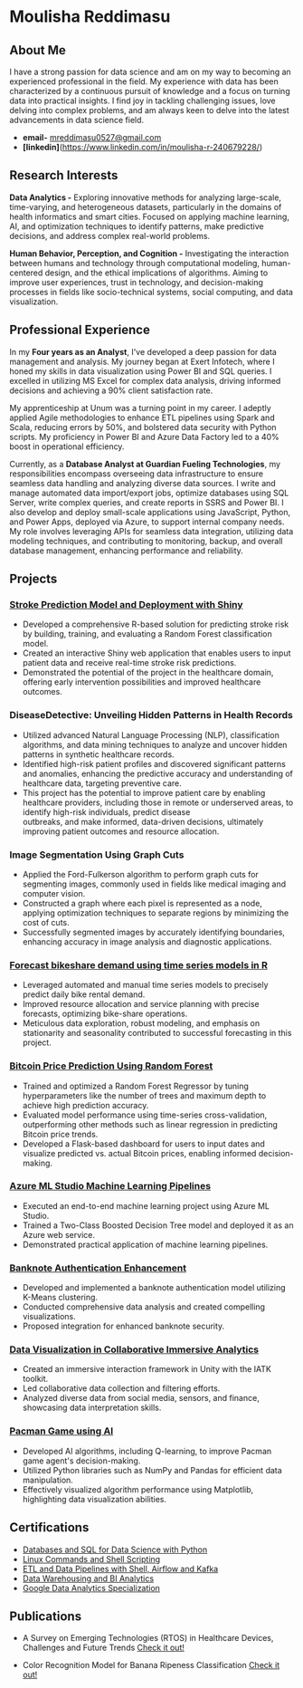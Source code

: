 
# Moulisha Reddimasu

## About Me

I have a strong passion for data science and am on my way to becoming an experienced professional in the field. My experience with data has been characterized by a continuous pursuit of knowledge and a focus on turning data into practical insights. I find joy in tackling challenging issues, love delving into complex problems, and am always keen to delve into the latest advancements in data science field.

- **email-** mreddimasu0527@gmail.com
- **[linkedin]**(https://www.linkedin.com/in/moulisha-r-240679228/)

## Research Interests

**Data Analytics -** Exploring innovative methods for analyzing large-scale, time-varying, and heterogeneous datasets, particularly in the domains of health informatics and smart cities. Focused on applying machine learning, AI, and optimization techniques to identify patterns, make predictive decisions, and address complex real-world problems.

**Human Behavior, Perception, and Cognition -** Investigating the interaction between humans and technology through computational modeling, human-centered design, and the ethical implications of algorithms. Aiming to improve user experiences, trust in technology, and decision-making processes in fields like socio-technical systems, social computing, and data visualization.

## Professional Experience

In my **Four years as an Analyst**, I've developed a deep passion for data management and analysis. My journey began at Exert Infotech, where I honed my skills in data visualization using Power BI and SQL queries. I excelled in utilizing MS Excel for complex data analysis, driving informed decisions and achieving a 90% client satisfaction rate.

My apprenticeship at Unum was a turning point in my career. I adeptly applied Agile methodologies to enhance ETL pipelines using Spark and Scala, reducing errors by 50%, and bolstered data security with Python scripts. My proficiency in Power BI and Azure Data Factory led to a 40% boost in operational efficiency.

Currently, as a **Database Analyst at Guardian Fueling Technologies**, my responsibilities encompass overseeing data infrastructure to ensure seamless data handling and analyzing diverse data sources. I write and manage automated data import/export jobs, optimize databases using SQL Server, write complex queries, and create reports in SSRS and Power BI. I also develop and deploy small-scale applications using JavaScript, Python, and Power Apps, deployed via Azure, to support internal company needs. My role involves leveraging APIs for seamless data integration, utilizing data modeling techniques, and contributing to monitoring, backup, and overall database management, enhancing performance and reliability.

## Projects

### [Stroke Prediction Model and Deployment with Shiny](https://www.dropbox.com/scl/fi/3dtvuexqvhopdfrbvt7ke/Store_prediction_model.pdf?rlkey=sfg0ewecb7g05okwevy0140wb&dl=0)

- Developed a comprehensive R-based solution for predicting stroke risk by building, training, and evaluating a Random Forest classification model. 
- Created an interactive Shiny web application that enables users to input patient data and receive real-time stroke risk predictions. 
- Demonstrated the potential of the project in the healthcare domain, offering early intervention possibilities and improved healthcare outcomes.

### DiseaseDetective: Unveiling Hidden Patterns in Health Records

- Utilized advanced Natural Language Processing (NLP), classification algorithms, and data mining techniques to analyze and uncover hidden patterns in synthetic healthcare records.
- Identified high-risk patient profiles and discovered significant patterns and anomalies, enhancing the predictive accuracy and understanding of healthcare data, targeting preventive care.
- This project has the potential to improve patient care by enabling healthcare providers, including those in remote or underserved areas, to identify high-risk individuals, predict disease     
  outbreaks, and make informed, data-driven decisions, ultimately improving patient outcomes and resource allocation.

### Image Segmentation Using Graph Cuts

- Applied the Ford-Fulkerson algorithm to perform graph cuts for segmenting images, commonly used in fields like medical imaging and computer vision.
- Constructed a graph where each pixel is represented as a node, applying optimization techniques to separate regions by minimizing the cost of cuts.
- Successfully segmented images by accurately identifying boundaries, enhancing accuracy in image analysis and diagnostic applications.
  
### [Forecast bikeshare demand using time series models in R](https://www.dropbox.com/scl/fi/cvlp1nmibj4wj0423n491/Forecast_bikeshare_demand.pdf?rlkey=vmj86pmg306mtxsoyyh3g6k8q&dl=0)

- Leveraged automated and manual time series models to precisely predict daily bike rental demand.
- Improved resource allocation and service planning with precise forecasts, optimizing bike-share operations.
- Meticulous data exploration, robust modeling, and emphasis on stationarity and seasonality contributed to successful forecasting in this project.

### [Bitcoin Price Prediction Using Random Forest](https://www.dropbox.com/scl/fi/6du2c6hge41cvyx7n4xxw/Team_10-SOC_Final_Project_Report.pdf?rlkey=bcyakprhi4bq2njhiqtq9jxaa&st=tvwqvpdl&dl=0)

- Trained and optimized a Random Forest Regressor by tuning hyperparameters like the number of trees and maximum depth to achieve high prediction accuracy.
- Evaluated model performance using time-series cross-validation, outperforming other methods such as linear regression in predicting Bitcoin price trends.
- Developed a Flask-based dashboard for users to input dates and visualize predicted vs. actual Bitcoin prices, enabling informed decision-making.

### [Azure ML Studio Machine Learning Pipelines](https://www.dropbox.com/scl/fi/84rdeelygwfwtrgqqthg9/Machine-Learning-Pipeline-with-Azure-ML-Studio.pdf?rlkey=4d0usa3ig5hk9w595gq0qlb9f&dl=0) 

- Executed an end-to-end machine learning project using Azure ML Studio.
- Trained a Two-Class Boosted Decision Tree model and deployed it as an Azure web service.
- Demonstrated practical application of machine learning pipelines.

### [Banknote Authentication Enhancement](https://www.dropbox.com/scl/fi/v3ge13mfkbjdahlfp7sk4/BankNote-Authentication.pdf?rlkey=ukbsqic6ej59vc3g3pzy58ei2&dl=0)

- Developed and implemented a banknote authentication model utilizing K-Means clustering.
- Conducted comprehensive data analysis and created compelling visualizations.
- Proposed integration for enhanced banknote security.

### [Data Visualization in Collaborative Immersive Analytics](https://www.dropbox.com/scl/fi/0fq0r7tpqkoxt7pfma8yg/Collaborative-Imeersive-Analytics.pdf?rlkey=ot3q0gscxo3lqslg031af9zh9&dl=0)

- Created an immersive interaction framework in Unity with the IATK toolkit.
- Led collaborative data collection and filtering efforts.
- Analyzed diverse data from social media, sensors, and finance, showcasing data interpretation skills.

### [Pacman Game using AI](https://www.dropbox.com/scl/fi/wj7mpidwo8xvjfo99nt2t/Pacman-Game-using-AI.pdf?rlkey=e6y3jkh7arlix9sfcrry2ybua&dl=0)

- Developed AI algorithms, including Q-learning, to improve Pacman game agent's decision-making.
- Utilized Python libraries such as NumPy and Pandas for efficient data manipulation.
- Effectively visualized algorithm performance using Matplotlib, highlighting data visualization abilities.


## Certifications

- [Databases and SQL for Data Science with Python](https://coursera.org/verify/47S38TRTTLQB)
- [Linux Commands and Shell Scripting](https://coursera.org/verify/2H9BKNDDYKZW)
- [ETL and Data Pipelines with Shell, Airflow and Kafka](https://coursera.org/verify/AX8XLNZA6D8B)
- [Data Warehousing and BI Analytics](https://coursera.org/verify/SXXW8RGJP4ZV)
- [Google Data Analytics Specialization](https://www.coursera.org/account/accomplishments/specialization/certificate/DH6ZYPLW9BRH)

## Publications

- A Survey on Emerging Technologies (RTOS) in Healthcare Devices, Challenges and Future Trends [Check it out!](https://www.dropbox.com/scl/fi/cngsnj448q72v7o4c1667/Survey_Paper_Final.pdf?rlkey=tdoo5dyv1lumvs80040ne172r&dl=0)
  
- Color Recognition Model for Banana Ripeness Classification [Check it out!](https://www.dropbox.com/scl/fi/268f50x5fieqh8l3ukytq/color_recgonition.pdf?rlkey=t90nhk08m4rs8qu47k99d1wyy&dl=0)


